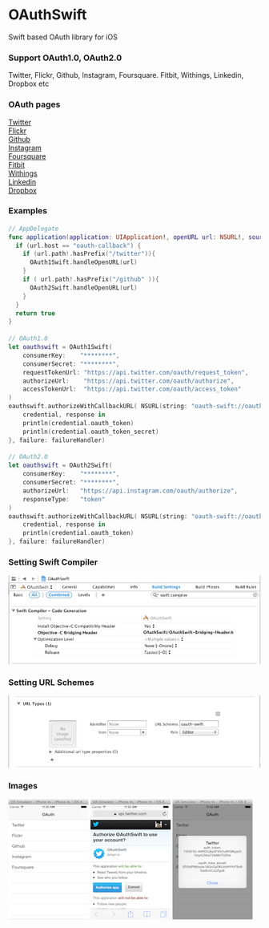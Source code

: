 OAuthSwift
==========

Swift based OAuth library for iOS

### Support OAuth1.0, OAuth2.0

Twitter, Flickr, Github, Instagram, Foursquare. Fitbit, Withings, Linkedin, Dropbox etc

### OAuth pages

[Twitter](https://dev.twitter.com/docs/auth/oauth)  
[Flickr](https://www.flickr.com/services/api/auth.oauth.html)  
[Github](https://developer.github.com/v3/oauth)  
[Instagram](http://instagram.com/developer/authentication)  
[Foursquare](https://developer.foursquare.com/overview/auth)  
[Fitbit](https://wiki.fitbit.com/display/API/OAuth+Authentication+in+the+Fitbit+API)  
[Withings](http://oauth.withings.com/api)  
[Linkedin](https://developer.linkedin.com/documents/authentication)  
[Dropbox](https://www.dropbox.com/developers/core/docs)  

### Examples

```swift
// AppDelegate
func application(application: UIApplication!, openURL url: NSURL!, sourceApplication: String!, annotation: AnyObject!) -> Bool {
  if (url.host == "oauth-callback") {
    if (url.path!.hasPrefix("/twitter")){
      OAuth1Swift.handleOpenURL(url)
    }
    if ( url.path!.hasPrefix("/github" )){
      OAuth2Swift.handleOpenURL(url)
    }
  }
  return true
}

// OAuth1.0
let oauthswift = OAuth1Swift(
    consumerKey:    "********",
    consumerSecret: "********",
    requestTokenUrl: "https://api.twitter.com/oauth/request_token",
    authorizeUrl:    "https://api.twitter.com/oauth/authorize",
    accessTokenUrl:  "https://api.twitter.com/oauth/access_token"
)
oauthswift.authorizeWithCallbackURL( NSURL(string: "oauth-swift://oauth-callback/twitter"), success: {
    credential, response in
    println(credential.oauth_token)
    println(credential.oauth_token_secret)
}, failure: failureHandler)

// OAuth2.0
let oauthswift = OAuth2Swift(
    consumerKey:    "********",
    consumerSecret: "********",
    authorizeUrl:   "https://api.instagram.com/oauth/authorize",
    responseType:   "token"
)
oauthswift.authorizeWithCallbackURL( NSURL(string: "oauth-swift://oauth-callback/instagram"), scope: "likes+comments", state:"INSTAGRAM", success: {
    credential, response in
    println(credential.oauth_token)
}, failure: failureHandler)

```

### Setting Swift Compiler

![Image](OAuthSwiftDemo/Images/SwiftCompiler.png "Image")

### Setting URL Schemes

![Image](OAuthSwiftDemo/Images/URLSchemes.png "Image")

### Images

![Image](OAuthSwiftDemo/Images/Services.png "Image")
![Image](OAuthSwiftDemo/Images/TwitterOAuth.png "Image")
![Image](OAuthSwiftDemo/Images/TwitterOAuthTokens.png "Image")
